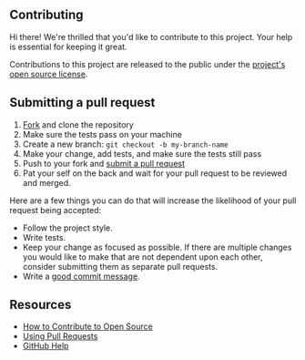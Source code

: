 ## Contributing

[fork]: https://github.com/ubisoft/GitTimeLapseView/fork
[pr]: https://github.com/ubisoft/GitTimeLapseView/compare

Hi there! We're thrilled that you'd like to contribute to this project. Your help is essential for keeping it great.

Contributions to this project are released to the public under the [project's open source license](LICENSE).

## Submitting a pull request

1. [Fork][fork] and clone the repository
2. Make sure the tests pass on your machine
3. Create a new branch: `git checkout -b my-branch-name`
4. Make your change, add tests, and make sure the tests still pass
5. Push to your fork and [submit a pull request][pr]
6. Pat your self on the back and wait for your pull request to be reviewed and merged.

Here are a few things you can do that will increase the likelihood of your pull request being accepted:

- Follow the project style.
- Write tests.
- Keep your change as focused as possible. If there are multiple changes you would like to make that are not dependent upon each other, consider submitting them as separate pull requests.
- Write a [good commit message](http://tbaggery.com/2008/04/19/a-note-about-git-commit-messages.html).

## Resources

- [How to Contribute to Open Source](https://opensource.guide/how-to-contribute/)
- [Using Pull Requests](https://help.github.com/articles/about-pull-requests/)
- [GitHub Help](https://help.github.com)
